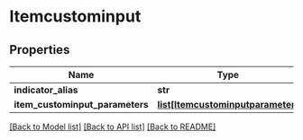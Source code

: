 # Itemcustominput

## Properties
Name | Type | Description | Notes
------------ | ------------- | ------------- | -------------
**indicator_alias** | **str** |  | [optional] 
**item_custominput_parameters** | [**list[Itemcustominputparameter]**](Itemcustominputparameter.md) |  | [optional] 

[[Back to Model list]](../README.md#documentation-for-models) [[Back to API list]](../README.md#documentation-for-api-endpoints) [[Back to README]](../README.md)


